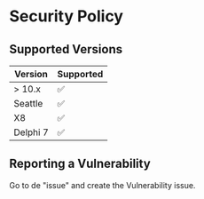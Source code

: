 # Security Policy

## Supported Versions

| Version  | Supported  | 
| -------  | ---------- |
| > 10.x   |    ✅     |
| Seattle  |    ✅     |
| X8       |    ✅     |
| Delphi 7 |    ✅     |

## Reporting a Vulnerability
Go to de "issue" and create the Vulnerability issue.
